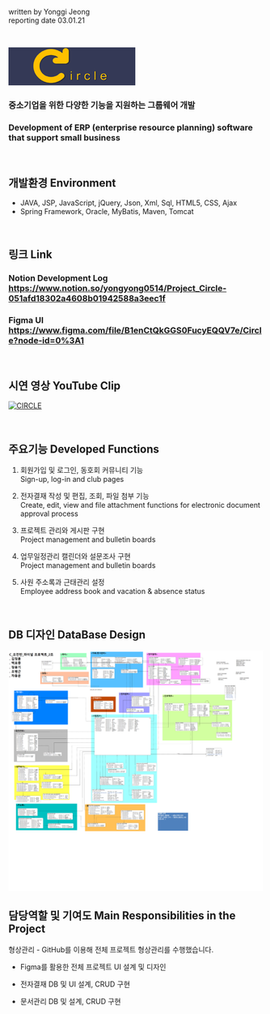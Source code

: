 
written by Yonggi Jeong<br>
reporting date 03.01.21

&nbsp;

![CIRCLE](/web/psd/circle.png)

### 중소기업을 위한 다양한 기능을 지원하는 그룹웨어 개발
### Development of ERP (enterprise resource planning) software that support small business

&nbsp;

## 개발환경 Environment
* JAVA, JSP, JavaScript, jQuery, Json, Xml, Sql, HTML5, CSS, Ajax
* Spring Framework, Oracle, MyBatis, Maven, Tomcat

&nbsp;

## 링크 Link
### Notion Development Log https://www.notion.so/yongyong0514/Project_Circle-051afd18302a4608b01942588a3eec1f

### Figma UI https://www.figma.com/file/B1enCtQkGGS0FucyEQQV7e/Circle?node-id=0%3A1

&nbsp;

## 시연 영상 YouTube Clip
[![CIRCLE](https://img.youtube.com/vi/bitvKWigf6o/0.jpg)](https://www.youtube.com/watch?v=bitvKWigf6o&feature=emb_title)

&nbsp;

## 주요기능 Developed Functions
1. 회원가입 및 로그인, 동호회 커뮤니티 기능
<br>Sign-up, log-in and club pages

2. 전자결재 작성 및 편집, 조회, 파일 첨부 기능
<br>Create, edit, view and file attachment functions for electronic document approval process

3. 프로젝트 관리와 게시판 구현
<br>Project management and bulletin boards

4. 업무일정관리 캘린더와 설문조사 구현
<br>Project management and bulletin boards

5. 사원 주소록과 근태관리 설정
<br>Employee address book and vacation & absence status

&nbsp;

## DB 디자인 DataBase Design
![CIRCLEDB](/web/psd/circledb.png)

## 담당역할 및 기여도 Main Responsibilities in the Project
형상관리 - GitHub를 이용해 전체 프로젝트 형상관리를 수행했습니다.

* Figma를 활용한 전체 프로젝트 UI 설계 및 디자인

* 전자결재 DB 및 UI 설계, CRUD 구현

* 문서관리 DB 및 설계, CRUD 구현



